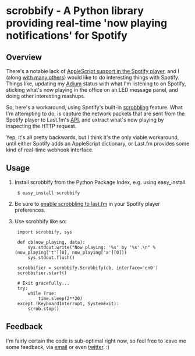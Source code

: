 scrobbify - A Python library providing real-time 'now playing notifications' for Spotify
=========================================================================================

Overview
--------
There's a notable lack of [AppleScript support in the Spotify player](http://getsatisfaction.com/spotify/topics/spotify_applescript_dictionary), and I (along [with many others](http://getsatisfaction.com/spotify/topics/spotify_applescript_dictionary)) would like to do interesting things with Spotify. Things like, updating my [Adium](http://adium.im/) status with what I'm listening to on Spotify, sticking what's now playing in the office on an LED message panel, and doing other interesting mashups.

So, here's a workaround, using Spotify's built-in [scrobbling](http://www.last.fm/help/faq?category=Scrobbling) feature. What I'm attempting to do, is capture the network packets that are sent from the Spotify player to Last.fm's [API](http://www.last.fm/api/intro), and extract what's now playing by inspecting the HTTP request.

Yep, it's all pretty backwards, but I think it's the only viable workaround, until either Spotify adds an AppleScript dictionary, or Last.fm provides some kind of real-time webhook interface.

Usage
-----
1. Install scrobbify from the Python Package Index, e.g. using easy_install:

        $ easy_install scrobbify

2. Be sure to [enable scrobbling to last.fm](http://www.spotify.com/uk/blog/archives/2008/12/18/spotify-scrobbles/) in your Spotify player preferences.

3. Use scrobbify like so:

        import scrobbify, sys
        
        def cb(now_playing, data):
            sys.stdout.write("Now playing: '%s' by '%s'.\n" % (now_playing['t'][0], now_playing['a'][0]))
            sys.stdout.flush()
            
        scrobbifier = scrobbify.Scrobbify(cb, interface='en0')
        scrobbifier.start()
        
        # Exit gracefully...
        try:
            while True:
                time.sleep(2**20)
        except (KeyboardInterrupt, SystemExit):
            scrob.stop()
            

Feedback
--------
I'm fairly certain the code is sub-optimal right now, so feel free to leave me some feedback, via [email](http://scr.im/stevie) or even [twitter](http://twitter.com/steveWINton). :)

